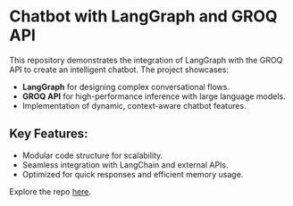 # Chatbot with LangGraph and GROQ API

This repository demonstrates the integration of LangGraph with the GROQ API to create an intelligent chatbot. The project showcases:

- **LangGraph** for designing complex conversational flows.
- **GROQ API** for high-performance inference with large language models.
- Implementation of dynamic, context-aware chatbot features.
  
## Key Features:
- Modular code structure for scalability.
- Seamless integration with LangChain and external APIs.
- Optimized for quick responses and efficient memory usage.

Explore the repo [here](https://github.com/alihassanml/chatbot-with-langgraph_groq.git).

